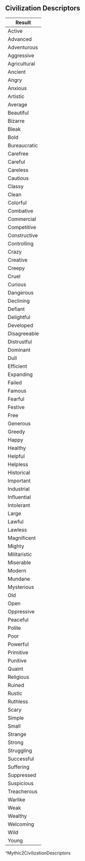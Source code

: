 ## Civilization Descriptors
| Result       |
| ------------ |
| Active       |
| Advanced     |
| Adventurous  |
| Aggressive   |
| Agricultural |
| Ancient      |
| Angry        |
| Anxious      |
| Artistic     |
| Average      |
| Beautiful    |
| Bizarre      |
| Bleak        |
| Bold         |
| Bureaucratic |
| Carefree     |
| Careful      |
| Careless     |
| Cautious     |
| Classy       |
| Clean        |
| Colorful     |
| Combative    |
| Commercial   |
| Competitive  |
| Constructive |
| Controlling  |
| Crazy        |
| Creative     |
| Creepy       |
| Cruel        |
| Curious      |
| Dangerous    |
| Declining    |
| Defiant      |
| Delightful   |
| Developed    |
| Disagreeable |
| Distrustful  |
| Dominant     |
| Dull         |
| Efficient    |
| Expanding    |
| Failed       |
| Famous       |
| Fearful      |
| Festive      |
| Free         |
| Generous     |
| Greedy       |
| Happy        |
| Healthy      |
| Helpful      |
| Helpless     |
| Historical   |
| Important    |
| Industrial   |
| Influential  |
| Intolerant   |
| Large        |
| Lawful       |
| Lawless      |
| Magnificent  |
| Mighty       |
| Militaristic |
| Miserable    |
| Modern       |
| Mundane      |
| Mysterious   |
| Old          |
| Open         |
| Oppressive   |
| Peaceful     |
| Polite       |
| Poor         |
| Powerful     |
| Primitive    |
| Punitive     |
| Quaint       |
| Religious    |
| Ruined       |
| Rustic       |
| Ruthless     |
| Scary        |
| Simple       |
| Small        |
| Strange      |
| Strong       |
| Struggling   |
| Successful   |
| Suffering    |
| Suppressed   |
| Suspicious   |
| Treacherous  |
| Warlike      |
| Weak         |
| Wealthy      |
| Welcoming    |
| Wild         |
| Young        |
^Mythic2CivilizationDescriptors